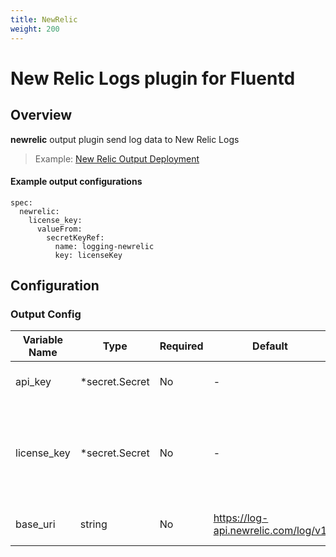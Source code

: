 ```yaml
---
title: NewRelic
weight: 200
---
```


# New Relic Logs plugin for Fluentd
## Overview
**newrelic** output plugin send log data to New Relic Logs
>Example: [New Relic Output Deployment](../../../docs/example-newrelic.md)

 #### Example output configurations
 ```
 spec:
   newrelic:
     license_key:
       valueFrom:
         secretKeyRef:
           name: logging-newrelic
           key: licenseKey
 ```

## Configuration
### Output Config
| Variable Name | Type | Required | Default | Description |
|---|---|---|---|---|
| api_key | *secret.Secret | No | - | New Relic API Insert key<br>[Secret](./secret.md)<br> |
| license_key | *secret.Secret | No | - | New Relic License Key (recommended)<br>[Secret](./secret.md"<br>LicenseKey *secret.Secret `json:"license_key)`<br> |
| base_uri | string | No | https://log-api.newrelic.com/log/v1 | New Relic ingestion endpoint<br>[Secret](./secret.md)<br> |
